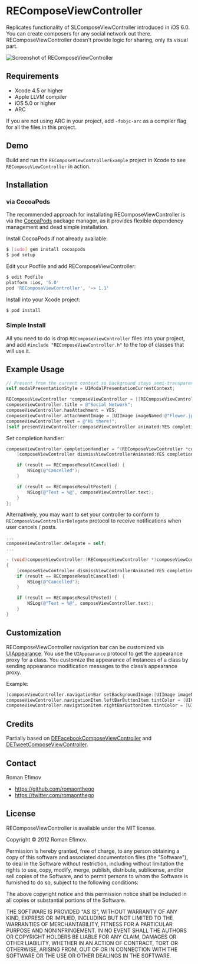 # REComposeViewController

Replicates functionality of SLComposeViewController introduced in iOS 6.0. You can create composers for any social network out there. REComposeViewController doesn't provide logic for sharing, only its visual part.

![Screenshot of REComposeViewController](https://github.com/romaonthego/REComposeViewController/raw/master/Screenshot.png "REComposeViewController Screenshot")

## Requirements
* Xcode 4.5 or higher
* Apple LLVM compiler
* iOS 5.0 or higher
* ARC

If you are not using ARC in your project, add `-fobjc-arc` as a compiler flag for all the files in this project.

## Demo

Build and run the `REComposeViewControllerExample` project in Xcode to see `REComposeViewController` in action.

## Installation

### via CocoaPods

The recommended approach for installating REComposeViewController is via the [CocoaPods](http://cocoapods.org/) package manager, as it provides flexible dependency management and dead simple installation.

Install CocoaPods if not already available:

``` bash
$ [sudo] gem install cocoapods
$ pod setup
```

Edit your Podfile and add REComposeViewController:

``` bash
$ edit Podfile
platform :ios, '5.0'
pod 'REComposeViewController', '~> 1.1'
```

Install into your Xcode project:

``` bash
$ pod install
```

### Simple Install

All you need to do is drop `REComposeViewController` files into your project, and add `#include "REComposeViewController.h"` to the top of classes that will use it.

## Example Usage

``` objective-c
// Present from the current context so background stays semi-transparent
self.modalPresentationStyle = UIModalPresentationCurrentContext;

REComposeViewController *composeViewController = [[REComposeViewController alloc] init];
composeViewController.title = @"Social Network";
composeViewController.hasAttachment = YES;
composeViewController.attachmentImage = [UIImage imageNamed:@"Flower.jpg"];
composeViewController.text = @"Hi there!";
[self presentViewController:composeViewController animated:YES completion:nil];
```

Set completion handler:

``` objective-c
composeViewController.completionHandler = ^(REComposeViewController *composeViewController, REComposeResult result) {
    [composeViewController dismissViewControllerAnimated:YES completion:nil];

    if (result == REComposeResultCancelled) {
        NSLog(@"Cancelled");
    }

    if (result == REComposeResultPosted) {
        NSLog(@"Text = %@", composeViewController.text);
    }
};
```

Alternatively, you may want to set your controller to conform to `REComposeViewControllerDelegate` protocol to receive notifications when user cancels / posts.

``` objective-c
...
composeViewController.delegate = self;
...
```


``` objective-c
- (void)composeViewController:(REComposeViewController *)composeViewController didFinishWithResult:(REComposeResult)result
{
    [composeViewController dismissViewControllerAnimated:YES completion:nil];
    if (result == REComposeResultCancelled) {
        NSLog(@"Cancelled");
    }

    if (result == REComposeResultPosted) {
        NSLog(@"Text = %@", composeViewController.text);
    }
}
```

## Customization

REComposeViewController navigation bar can be customized via [UIAppearance](http://developer.apple.com/library/ios/#documentation/uikit/reference/UIAppearance_Protocol/Reference/Reference.html). You use the `UIAppearance` protocol to get the appearance proxy for a class. You customize the appearance of instances of a class by sending appearance modification messages to the class’s appearance proxy.

Example:
``` objective-c
[composeViewController.navigationBar setBackgroundImage:[UIImage imageNamed:@"bg"] forBarMetrics:UIBarMetricsDefault];
composeViewController.navigationItem.leftBarButtonItem.tintColor = [UIColor colorWithRed:60/255.0 green:165/255.0 blue:194/255.0 alpha:1];
composeViewController.navigationItem.rightBarButtonItem.tintColor = [UIColor colorWithRed:29/255.0 green:118/255.0 blue:143/255.0 alpha:1];
```

## Credits

Partially based on [DEFacebookComposeViewController](https://github.com/sakrist/FacebookSample) and [DETweetComposeViewController](https://github.com/doubleencore/DETweetComposeViewController).

## Contact

Roman Efimov

- https://github.com/romaonthego
- https://twitter.com/romaonthego

## License

REComposeViewController is available under the MIT license.

Copyright © 2012 Roman Efimov.

Permission is hereby granted, free of charge, to any person obtaining a copy of this software and associated documentation files (the "Software"), to deal in the Software without restriction, including without limitation the rights to use, copy, modify, merge, publish, distribute, sublicense, and/or sell copies of the Software, and to permit persons to whom the Software is furnished to do so, subject to the following conditions:

The above copyright notice and this permission notice shall be included in all copies or substantial portions of the Software.

THE SOFTWARE IS PROVIDED "AS IS", WITHOUT WARRANTY OF ANY KIND, EXPRESS OR IMPLIED, INCLUDING BUT NOT LIMITED TO THE WARRANTIES OF MERCHANTABILITY, FITNESS FOR A PARTICULAR PURPOSE AND NONINFRINGEMENT. IN NO EVENT SHALL THE AUTHORS OR COPYRIGHT HOLDERS BE LIABLE FOR ANY CLAIM, DAMAGES OR OTHER LIABILITY, WHETHER IN AN ACTION OF CONTRACT, TORT OR OTHERWISE, ARISING FROM, OUT OF OR IN CONNECTION WITH THE SOFTWARE OR THE USE OR OTHER DEALINGS IN THE SOFTWARE.
